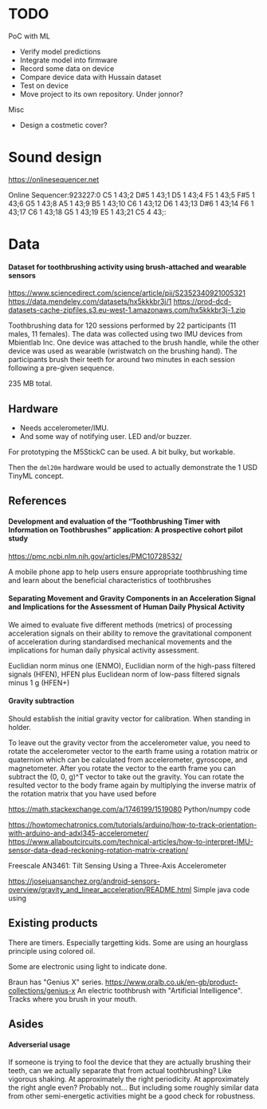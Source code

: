 

# TODO

PoC with ML

- Verify model predictions
- Integrate model into firmware
- Record some data on device
- Compare device data with Hussain dataset
- Test on device
- Move project to its own repository. Under jonnor?

Misc

- Design a costmetic cover?

# Sound design

https://onlinesequencer.net

Online Sequencer:923227:0 C5 1 43;2 D#5 1 43;1 D5 1 43;4 F5 1 43;5 F#5 1 43;6 G5 1 43;8 A5 1 43;9 B5 1 43;10 C6 1 43;12 D6 1 43;13 D#6 1 43;14 F6 1 43;17 C6 1 43;18 G5 1 43;19 E5 1 43;21 C5 4 43;:

# Data

#### Dataset for toothbrushing activity using brush-attached and wearable sensors
https://www.sciencedirect.com/science/article/pii/S2352340921005321
https://data.mendeley.com/datasets/hx5kkkbr3j/1
https://prod-dcd-datasets-cache-zipfiles.s3.eu-west-1.amazonaws.com/hx5kkkbr3j-1.zip

Toothbrushing data for 120 sessions performed by 22 participants (11 males, 11 females).
The data was collected using two IMU devices from Mbientlab Inc.
One device was attached to the brush handle, while the other device was used as wearable (wristwatch on the brushing hand).
The participants brush their teeth for around two minutes in each session following a pre-given sequence.

235 MB total.

## Hardware

- Needs accelerometer/IMU.
- And some way of notifying user. LED and/or buzzer.

For prototyping the M5StickC can be used.
A bit bulky, but workable.

Then the `dml20m` hardware would be used to actually demonstrate the 1 USD TinyML concept.

## References

#### Development and evaluation of the “Toothbrushing Timer with Information on Toothbrushes” application: A prospective cohort pilot study
https://pmc.ncbi.nlm.nih.gov/articles/PMC10728532/

A mobile phone app to help users ensure appropriate toothbrushing time and learn about the beneficial characteristics of toothbrushes

#### Separating Movement and Gravity Components in an Acceleration Signal and Implications for the Assessment of Human Daily Physical Activity

We aimed to evaluate five different methods (metrics) of processing
acceleration signals on their ability to remove the gravitational component of acceleration during standardised mechanical
movements and the implications for human daily physical activity assessment.

Euclidian norm minus one (ENMO),
Euclidian norm of the high-pass filtered signals (HFEN),
HFEN plus Euclidean norm of low-pass filtered signals minus 1 g (HFEN+)


#### Gravity subtraction

Should establish the initial gravity vector for calibration.
When standing in holder.

To leave out the gravity vector from the accelerometer value, you need to rotate the accelerometer vector to the earth frame using a rotation matrix or quaternion which can be calculated from accelerometer, gyroscope, and magnetometer.
After you rotate the vector to the earth frame you can subtract the (0, 0, g)^T vector to take out the gravity.
You can rotate the resulted vector to the body frame again by multiplying the inverse matrix of the rotation matrix that you have used before

https://math.stackexchange.com/a/1746199/1519080 
Python/numpy code

https://howtomechatronics.com/tutorials/arduino/how-to-track-orientation-with-arduino-and-adxl345-accelerometer/
https://www.allaboutcircuits.com/technical-articles/how-to-interpret-IMU-sensor-data-dead-reckoning-rotation-matrix-creation/

Freescale AN3461: Tilt Sensing Using a Three-Axis Accelerometer

https://josejuansanchez.org/android-sensors-overview/gravity_and_linear_acceleration/README.html
Simple java code using 

## Existing products

There are timers.
Especially targetting kids.
Some are using an hourglass principle using colored oil.

Some are electronic using light to indicate done.

Braun has "Genius X" series.
https://www.oralb.co.uk/en-gb/product-collections/genius-x
An electric toothbrush with "Artificial Intelligence".
Tracks where you brush in your mouth.



## Asides

#### Adverserial usage

If someone is trying to fool the device that they are actually brushing their teeth,
can we actually separate that from actual toothbrushing?
Like vigorous shaking. At approximately the right periodicity.
At approximately the right angle even?
Probably not...
But including some roughly similar data from other semi-energetic activities might be a good check for robustness.

